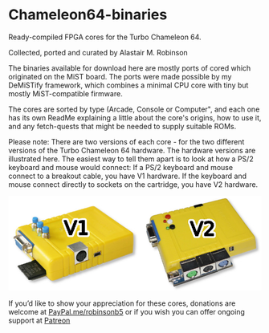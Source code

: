 # Chameleon64-binaries
Ready-compiled FPGA cores for the Turbo Chameleon 64.

Collected, ported and curated by Alastair M. Robinson

The binaries available for download here are mostly ports of cored which originated on the MiST board. The ports were made possible by
my DeMiSTify framework, which combines a minimal CPU core with tiny but mostly MiST-compatible firmware.

The cores are sorted by type (Arcade, Console or Computer", and each one has its own ReadMe explaining a little about the core's origins,
how to use it, and any fetch-quests that might be needed to supply suitable ROMs.

Please note: There are two versions of each core - for the two different versions of the Turbo Chameleon 64 hardware. The hardware versions
are illustrated here. The easiest way to tell them apart is to look at how a PS/2 keyboard and mouse would connect:
If a PS/2 keyboard and mouse connect to a breakout cable, you have V1 hardware. If the keyboard and mouse connect directly to sockets on 
the cartridge, you have V2 hardware.

![Illustration of hardware versions](jpg/Versions.jpg "The two versions of the TC64 hardware")

If you’d like to show your appreciation for these cores, donations are welcome at
[PayPal.me/robinsonb5](https://paypal.me/robinsonb5) or if you wish you can offer ongoing support at
[Patreon](https://patreon.com/coresforchameleon)

